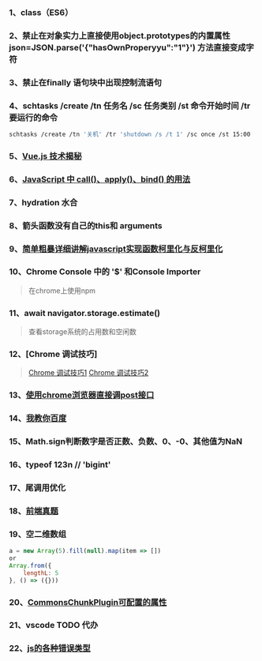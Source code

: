 ### 1、class（ES6）

### 2、禁止在对象实力上直接使用object.prototypes的内置属性  json=JSON.parse('{"hasOwnProperyyu":"1"}') 方法直接变成字符

### 3、禁止在finally 语句块中出现控制流语句

### 4、schtasks /create /tn 任务名 /sc 任务类别 /st 命令开始时间 /tr 要运行的命令

```bash
schtasks /create /tn '关机' /tr 'shutdown /s /t 1' /sc once /st 15:00
```

### 5、[Vue.js 技术揭秘](https://ustbhuangyi.github.io/vue-analysis/)

### 6、[JavaScript 中 call()、apply()、bind() 的用法](https://www.runoob.com/w3cnote/js-call-apply-bind.html)

### 7、hydration 水合

### 8、箭头函数没有自己的this和 arguments

### 9、[简单粗暴详细讲解javascript实现函数柯里化与反柯里化](https://www.cnblogs.com/dengyao-blogs/p/11495861.html)

### 10、Chrome Console 中的 '$' 和Console Importer

> 在chrome上使用npm

### 11、await navigator.storage.estimate()

> 查看storage系统的占用数和空闲数

### 12、[Chrome 调试技巧]

> [Chrome 调试技巧1](https://blog.csdn.net/ohenzijue/article/details/104256181)
> [Chrome 调试技巧2](https://blog.csdn.net/ohenzijue/article/details/104256532)

### 13、[使用chrome浏览器直接调post接口](https://blog.csdn.net/u013267916/article/details/112603078)

### 14、[我教你百度](https://iwo.im/?q=我教你百度)

### 15、Math.sign判断数字是否正数、负数、0、-0、其他值为NaN

### 16、typeof 123n // 'bigint'

### 17、尾调用优化

### 18、[前端真题](https://bitable.feishu.cn/app8Ok6k9qafpMkgyRbfgxeEnet?table=tblzZHf2Ix3YtxPM&view=vew9iquA45)

### 19、空二维数组

```js
a = new Array(5).fill(null).map(item => [])
or
Array.from({
    lengthL: 5
}, () => ({}))
```

### 20、[CommonsChunkPlugin可配置的属性](https://segmentfault.com/a/1190000012828879)

### 21、vscode TODO 代办

### 22、[js的各种错误类型](https://www.cnblogs.com/yanze/p/5997489.html)